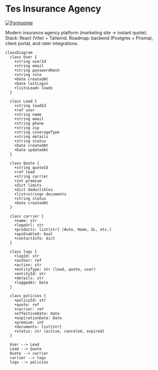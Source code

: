 


# Tes Insurance Agency

[![Formspree](https://img.shields.io/badge/Formspree-red?style=for-the-badge)](https://formspree.io/forms/xzzaowkq/submissions)



Modern insurance agency platform (marketing site → instant quote).  
Stack: React (Vite) + Tailwind. Roadmap: backend (Postgres + Prisma), client portal, and rater integrations.


```mermaid
classDiagram
  class User {
    +string userId
    +string email
    +string passwordHash
    +string role
    +Date createdAt
    +Date lastLogin
    +list<Lead> leads
  }

  class Lead {
    +string leadId
    +ref user
    +string name
    +string email
    +string phone
    +string zip
    +string coverageType
    +string details
    +string status
    +Date createdAt
    +Date updatedAt
  }

  class Quote {
    +string quoteId
    +ref lead
    +string carrier
    +int premium
    +dict limits
    +dict deductibles
    +list<string> documents
    +string status
    +Date createdAt
  }

  class carrier {
    +name: str
    +logoUrl: str
    +products: list[str] (Auto, Home, GL, etc.)
    +apiEnabled: bool
    +contactInfo: dict
  }

  class logs {
    +logId: str
    +author: ref
    +action: str
    +entityType: str (lead, quote, user)
    +entityId: str
    +details: str
    +loggedAt: Date
  }

  class policies {
    +policyId: str
    +quote: ref
    +carrier: ref
    +effectiveDate: Date
    +expirationDate: Date
    +premium: int
    +documents: list[str]
    +status: str (active, canceled, expired)
  }

  User --> Lead
  Lead --> Quote
  Quote --> carrier
  carrier --> logs
  logs --> policies

